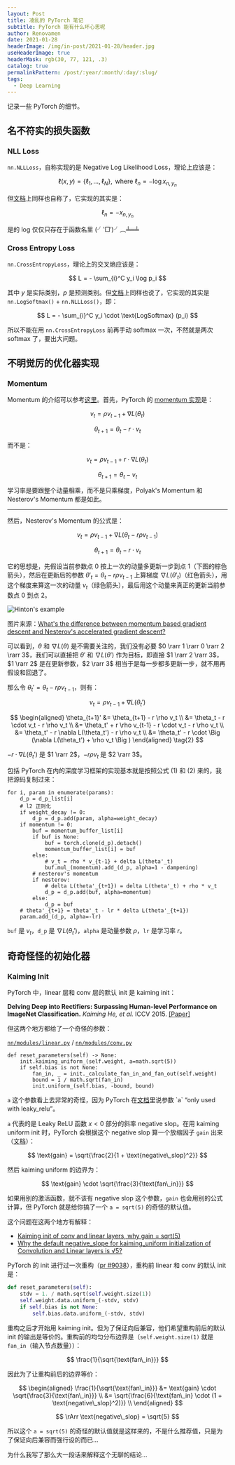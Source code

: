 ```yaml
---
layout: Post
title: 凌乱的 PyTorch 笔记
subtitle: PyTorch 能有什么坏心思呢
author: Renovamen
date: 2021-01-28
headerImage: /img/in-post/2021-01-28/header.jpg
useHeaderImage: true
headerMask: rgb(30, 77, 121, .3)
catalog: true
permalinkPattern: /post/:year/:month/:day/:slug/
tags:
  - Deep Learning
---
```


记录一些 PyTorch 的细节。

<!-- more -->

## 名不符实的损失函数

### NLL Loss

`nn.NLLLoss`，自称实现的是 Negative Log Likelihood Loss，理论上应该是：

$$
\ell (x, y) = \{ \ell_1, \dots, \ell_N \}, \text{ where } \ell_n = - \log x_{n, y_n}
$$

但[文档](https://pytorch.org/docs/stable/generated/torch.nn.NLLLoss.html)上同样也自称了，它实现的其实是：

$$
\ell_n = - x_{n, y_n}
$$

是的 log 仅仅只存在于函数名里 (╯‵□′)╯︵╧═╧

### Cross Entropy Loss

`nn.CrossEntropyLoss`，理论上的交叉熵应该是：

$$
L = - \sum_{i}^C y_i \log p_i
$$

其中 $y$ 是实际类别，$p$ 是预测类别。但[文档](https://pytorch.org/docs/stable/generated/torch.nn.CrossEntropyLoss.html)上同样也说了，它实现的其实是 `nn.LogSoftmax()` + `nn.NLLLoss()`，即：

$$
L = - \sum_{i}^C y_i \cdot \text{LogSoftmax} (p_i)
$$

所以不能在用 `nn.CrossEntropyLoss` 前再手动 softmax 一次，不然就是两次 softmax 了，要出大问题。


## 不明觉厉的优化器实现

### Momentum

Momentum 的介绍可以参考[这里](/post/2020/07/10/messy-notes-nlp/#一阶动量)。首先，PyTorch 的 [momentum 实现](https://github.com/pytorch/pytorch/blob/7a8c64da4d93fef5986aee5ada59289b5387cf8e/torch/optim/functional.py#L143)是：

$$
v_t = \rho v_{t-1} + \nabla L(\theta_t)
$$

$$
\theta_{t+1} = \theta_t - r \cdot v_t
$$

而不是：

$$
v_t = \rho v_{t-1} + r \cdot \nabla L(\theta_t)
$$

$$
\theta_{t+1} = \theta_t - v_t
$$

学习率是要跟整个动量相乘，而不是只乘梯度，Polyak's Momentum 和 Nesterov's Momentum 都是如此。

---

然后，Nesterov's Momentum 的公式是：

$$
v_t = \rho v_{t-1} + \nabla L(\theta_t - r \rho v_{t-1})
$$

$$
\theta_{t+1} = \theta_t - r \cdot v_t
$$

它的思想是，先假设当前参数点 0 按上一次的动量多更新一步到点 1（下图的棕色箭头），然后在更新后的参数 $\theta'_t = \theta_t - r \rho v_{t-1}$ 上算梯度 $\nabla L(\theta'_t)$（红色箭头），用这个梯度来算这一次的动量 $v_t$（绿色箭头），最后用这个动量来真正的更新当前参数点 0 到点 2。

![Hinton's example](/img/in-post/2021-01-28/nesterov-momentum-hinton.png)

<p class="desc">图片来源：<a href="https://stats.stackexchange.com/questions/179915/whats-the-difference-between-momentum-based-gradient-descent-and-nesterovs-acc" target="_blank">What's the difference between momentum based gradient descent and Nesterov's accelerated gradient descent?</a></p>

可以看到，$\theta$ 和 $\nabla L(\theta)$ 是不需要关注的，我们没有必要 $0 \rarr 1 \rarr 0 \rarr 2 \rarr 3$，我们可以直接把 $\theta'$ 和 $\nabla L(\theta')$ 作为目标，即直接 $1 \rarr 2 \rarr 3$，$1 \rarr 2$ 是在更新参数，$2 \rarr 3$ 相当于是每一步都多更新一步，就不用再假设和回退了。

那么令 $\theta_t' = \theta_t - r \rho v_{t-1}$，则有：

$$
v_t = \rho v_{t-1} + \nabla L(\theta_t') \tag{1}
$$

$$
\begin{aligned}
   \theta_{t+1}' &= \theta_{t+1} - r \rho v_t \\
    &= \theta_t - r \cdot v_t - r \rho v_t \\
    &= \theta_t' + r \rho v_{t-1} - r \cdot v_t - r \rho v_t \\
    &= \theta_t' - r \nabla L(\theta_t') - r \rho v_t \\
    &= \theta_t' - r \cdot \Big (\nabla L(\theta_t') + \rho v_t \Big )
\end{aligned}  \tag{2}
$$

$- r \cdot \nabla L(\theta_t')$ 是 $1 \rarr 2$，$- r \rho v_t$ 是 $2 \rarr 3$。

包括 PyTorch 在内的深度学习框架的实现基本就是按照公式 $(1)$ 和 $(2)$ 来的，我把源码复制过来：

```python{13,17,21}
for i, param in enumerate(params):
    d_p = d_p_list[i]
    # l2 正则化
    if weight_decay != 0:
        d_p = d_p.add(param, alpha=weight_decay)
    if momentum != 0:
        buf = momentum_buffer_list[i]
        if buf is None:
            buf = torch.clone(d_p).detach()
            momentum_buffer_list[i] = buf
        else:
            # v_t = rho * v_{t-1} + delta L(theta'_t)
            buf.mul_(momentum).add_(d_p, alpha=1 - dampening)
        # nesterov's momentum
        if nesterov:
            # delta L(theta'_{t+1}) = delta L(theta'_t) + rho * v_t
            d_p = d_p.add(buf, alpha=momentum)
        else:
            d_p = buf
    # theta'_{t+1} = theta'_t - lr * delta L(theta'_{t+1})
    param.add_(d_p, alpha=-lr)
```

`buf` 是 $v_t$，`d_p` 是 $\nabla L(\theta_t')$，`alpha` 是动量参数 $\rho$，`lr` 是学习率 $r$。


## 奇奇怪怪的初始化器

### Kaiming Init

PyTorch 中，linear 层和 conv 层的默认 init 是 kaiming init：

**Delving Deep into Rectifiers: Surpassing Human-level Performance on ImageNet Classification.** *Kaiming He, et al.* ICCV 2015. [[Paper]](https://arxiv.org/pdf/1502.01852.pdf)

但这两个地方都给了一个奇怪的参数：

[`nn/modules/linear.py`](https://github.com/pytorch/pytorch/blob/7a8c64da4d93fef5986aee5ada59289b5387cf8e/torch/nn/modules/linear.py#L86) / [`nn/modules/conv.py`](https://github.com/pytorch/pytorch/blob/7a8c64da4d93fef5986aee5ada59289b5387cf8e/torch/nn/modules/conv.py#L111)

```python{2}
def reset_parameters(self) -> None:
    init.kaiming_uniform_(self.weight, a=math.sqrt(5))
    if self.bias is not None:
        fan_in, _ = init._calculate_fan_in_and_fan_out(self.weight)
        bound = 1 / math.sqrt(fan_in)
        init.uniform_(self.bias, -bound, bound)
```

`a` 这个参数看上去非常的奇怪，因为 PyTorch 在[文档](https://pytorch.org/docs/stable/nn.init.html#torch.nn.init.kaiming_uniform_)里说参数 `a` “only used with leaky_relu”。

`a` 代表的是 Leaky ReLU 函数 $x < 0$ 部分的斜率 negative slop。在用 kaiming uniform init 时，PyTorch 会根据这个 negative slop 算一个放缩因子 `gain` 出来（[文档](https://pytorch.org/docs/stable/nn.init.html#torch.nn.init.calculate_gain)）：

$$
\text{gain} = \sqrt{\frac{2}{1 + \text{negative\_slop}^2}}
$$

然后 kaiming uniform 的边界为：

$$
\text{gain} \cdot \sqrt{\frac{3}{\text{fan\_in}}}
$$

如果用别的激活函数，就不该有 negative slop 这个参数，`gain` 也会用别的公式计算，但 PyTorch 就是给你搞了一个 `a = sqrt(5)` 的奇怪的默认值。

这个问题在这两个地方有解释：

- [Kaiming init of conv and linear layers, why gain = sqrt(5)](https://github.com/pytorch/pytorch/issues/15314)
- [Why the default negative_slope for kaiming_uniform initialization of Convolution and Linear layers is √5?](https://discuss.pytorch.org/t/why-the-default-negative-slope-for-kaiming-uniform-initialization-of-convolution-and-linear-layers-is-5/29290)

PyTorch 的 init 进行过一次重构（[pr #9038](https://github.com/pytorch/pytorch/pull/9038)），重构前 linear 和 conv 的默认 init 是：

```python
def reset_parameters(self):
    stdv = 1. / math.sqrt(self.weight.size(1))
    self.weight.data.uniform_(-stdv, stdv)
    if self.bias is not None:
        self.bias.data.uniform_(-stdv, stdv)
```

重构之后才开始用 kaiming init。但为了保证向后兼容，他们希望重构前后的默认 init 的输出是等价的。重构前的均匀分布边界是（`self.weight.size(1)` 就是 `fan_in`（输入节点数量））：

$$
\frac{1}{\sqrt{\text{fan\_in}}}
$$

因此为了让重构前后的边界等价：

$$
\begin{aligned}
   \frac{1}{\sqrt{\text{fan\_in}}} &= \text{gain} \cdot \sqrt{\frac{3}{\text{fan\_in}}} \\
    &= \sqrt{\frac{6}{\text{fan\_in} \cdot (1 + \text{negative\_slop}^2)}} \\
\end{aligned} 
$$

$$
\rArr \text{negative\_slop} = \sqrt{5}
$$

所以这个 `a = sqrt(5)` 的奇怪的默认值就是这样来的，不是什么推荐值，只是为了保证向后兼容而强行设的而已...

为什么我写了那么大一段话来解释这个无聊的结论...
